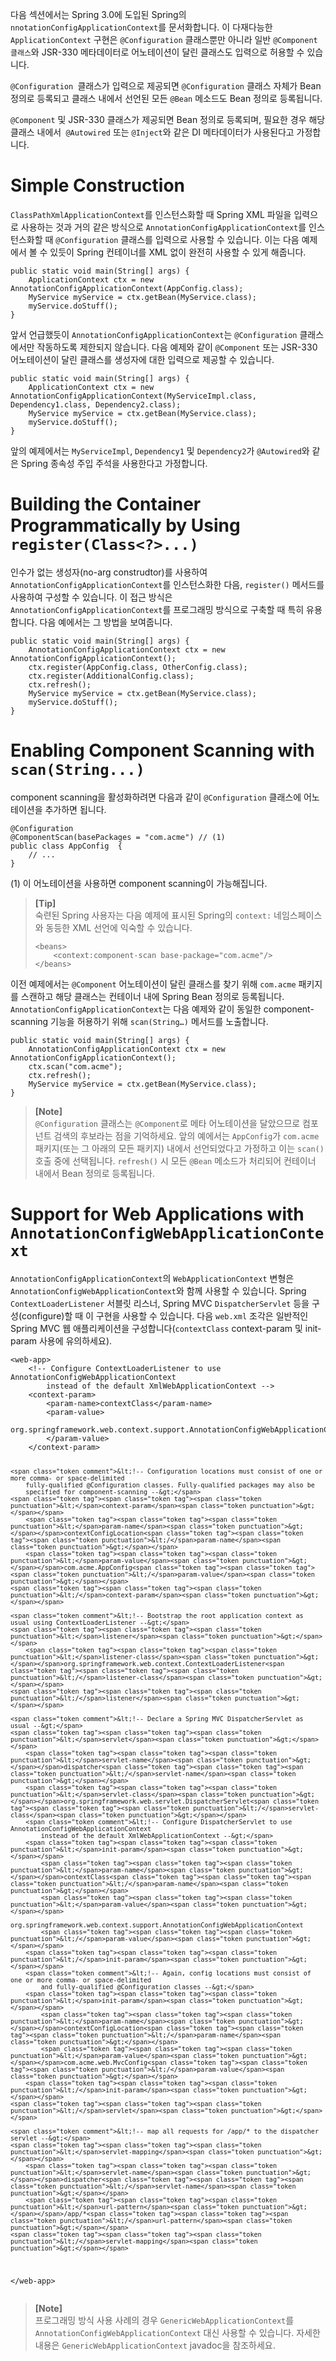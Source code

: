 <p>다음 섹션에서는 Spring 3.0에 도입된 Spring의 <code>nnotationConfigApplicationContext</code>를 문서화합니다. 이 다재다능한 <code>ApplicationContext</code> 구현은 <code>@Configuration</code> 클래스뿐만 아니라 일반 <code>@Component 클래스</code>와 JSR-330 메타데이터로 어노테이션이 달린 클래스도 입력으로 허용할 수 있습니다.</p>
<p><code>@Configuration </code>클래스가 입력으로 제공되면 <code>@Configuration</code> 클래스 자체가 Bean 정의로 등록되고 클래스 내에서 선언된 모든 <code>@Bean</code> 메소드도 Bean 정의로 등록됩니다.</p>
<p><code>@Component</code> 및 JSR-330 클래스가 제공되면 Bean 정의로 등록되며, 필요한 경우 해당 클래스 내에서<code> @Autowired</code> 또는 <code>@Inject</code>와 같은 DI 메타데이터가 사용된다고 가정합니다.</p>
<h1 id="simple-construction">Simple Construction</h1>
<p><code>ClassPathXmlApplicationContext</code>를 인스턴스화할 때 Spring XML 파일을 입력으로 사용하는 것과 거의 같은 방식으로 <code>AnnotationConfigApplicationContext</code>를 인스턴스화할 때 <code>@Configuration</code> 클래스를 입력으로 사용할 수 있습니다. 이는 다음 예제에서 볼 수 있듯이 Spring 컨테이너를 XML 없이 완전히 사용할 수 있게 해줍니다.</p>
<pre><code class="language-java"><span class="token keyword">public</span> <span class="token keyword">static</span> <span class="token keyword">void</span> <span class="token function">main</span><span class="token punctuation">(</span><span class="token class-name">String</span><span class="token punctuation">[</span><span class="token punctuation">]</span> args<span class="token punctuation">)</span> <span class="token punctuation">{</span>
	<span class="token class-name">ApplicationContext</span> ctx <span class="token operator">=</span> <span class="token keyword">new</span> <span class="token class-name">AnnotationConfigApplicationContext</span><span class="token punctuation">(</span><span class="token class-name">AppConfig</span><span class="token punctuation">.</span><span class="token keyword">class</span><span class="token punctuation">)</span><span class="token punctuation">;</span>
	<span class="token class-name">MyService</span> myService <span class="token operator">=</span> ctx<span class="token punctuation">.</span><span class="token function">getBean</span><span class="token punctuation">(</span><span class="token class-name">MyService</span><span class="token punctuation">.</span><span class="token keyword">class</span><span class="token punctuation">)</span><span class="token punctuation">;</span>
	myService<span class="token punctuation">.</span><span class="token function">doStuff</span><span class="token punctuation">(</span><span class="token punctuation">)</span><span class="token punctuation">;</span>
<span class="token punctuation">}</span></code></pre>
<p>앞서 언급했듯이 <code>AnnotationConfigApplicationContext</code>는 <code>@Configuration</code> 클래스에서만 작동하도록 제한되지 않습니다. 다음 예제와 같이 <code>@Component</code> 또는 JSR-330 어노테이션이 달린 클래스를 생성자에 대한 입력으로 제공할 수 있습니다.</p>
<pre><code class="language-java"><span class="token keyword">public</span> <span class="token keyword">static</span> <span class="token keyword">void</span> <span class="token function">main</span><span class="token punctuation">(</span><span class="token class-name">String</span><span class="token punctuation">[</span><span class="token punctuation">]</span> args<span class="token punctuation">)</span> <span class="token punctuation">{</span>
	<span class="token class-name">ApplicationContext</span> ctx <span class="token operator">=</span> <span class="token keyword">new</span> <span class="token class-name">AnnotationConfigApplicationContext</span><span class="token punctuation">(</span><span class="token class-name">MyServiceImpl</span><span class="token punctuation">.</span><span class="token keyword">class</span><span class="token punctuation">,</span> <span class="token class-name">Dependency1</span><span class="token punctuation">.</span><span class="token keyword">class</span><span class="token punctuation">,</span> <span class="token class-name">Dependency2</span><span class="token punctuation">.</span><span class="token keyword">class</span><span class="token punctuation">)</span><span class="token punctuation">;</span>
	<span class="token class-name">MyService</span> myService <span class="token operator">=</span> ctx<span class="token punctuation">.</span><span class="token function">getBean</span><span class="token punctuation">(</span><span class="token class-name">MyService</span><span class="token punctuation">.</span><span class="token keyword">class</span><span class="token punctuation">)</span><span class="token punctuation">;</span>
	myService<span class="token punctuation">.</span><span class="token function">doStuff</span><span class="token punctuation">(</span><span class="token punctuation">)</span><span class="token punctuation">;</span>
<span class="token punctuation">}</span></code></pre>
<p>앞의 예제에서는 <code>MyServiceImpl</code>, <code>Dependency1</code> 및 <code>Dependency2</code>가 <code>@Autowired</code>와 같은 Spring 종속성 주입 주석을 사용한다고 가정합니다.</p>
<h1 id="building-the-container-programmatically-by-using-registerclass">Building the Container Programmatically by Using <code>register(Class&lt;?&gt;...)</code></h1>
<p>인수가 없는 생성자(no-arg construdtor)를 사용하여 <code>AnnotationConfigApplicationContext</code>를 인스턴스화한 다음, <code>register()</code> 메서드를 사용하여 구성할 수 있습니다. 이 접근 방식은 <code>AnnotationConfigApplicationContext</code>를 프로그래밍 방식으로 구축할 때 특히 유용합니다. 다음 예에서는 그 방법을 보여줍니다.</p>
<pre><code class="language-java"><span class="token keyword">public</span> <span class="token keyword">static</span> <span class="token keyword">void</span> <span class="token function">main</span><span class="token punctuation">(</span><span class="token class-name">String</span><span class="token punctuation">[</span><span class="token punctuation">]</span> args<span class="token punctuation">)</span> <span class="token punctuation">{</span>
	<span class="token class-name">AnnotationConfigApplicationContext</span> ctx <span class="token operator">=</span> <span class="token keyword">new</span> <span class="token class-name">AnnotationConfigApplicationContext</span><span class="token punctuation">(</span><span class="token punctuation">)</span><span class="token punctuation">;</span>
	ctx<span class="token punctuation">.</span><span class="token function">register</span><span class="token punctuation">(</span><span class="token class-name">AppConfig</span><span class="token punctuation">.</span><span class="token keyword">class</span><span class="token punctuation">,</span> <span class="token class-name">OtherConfig</span><span class="token punctuation">.</span><span class="token keyword">class</span><span class="token punctuation">)</span><span class="token punctuation">;</span>
	ctx<span class="token punctuation">.</span><span class="token function">register</span><span class="token punctuation">(</span><span class="token class-name">AdditionalConfig</span><span class="token punctuation">.</span><span class="token keyword">class</span><span class="token punctuation">)</span><span class="token punctuation">;</span>
	ctx<span class="token punctuation">.</span><span class="token function">refresh</span><span class="token punctuation">(</span><span class="token punctuation">)</span><span class="token punctuation">;</span>
	<span class="token class-name">MyService</span> myService <span class="token operator">=</span> ctx<span class="token punctuation">.</span><span class="token function">getBean</span><span class="token punctuation">(</span><span class="token class-name">MyService</span><span class="token punctuation">.</span><span class="token keyword">class</span><span class="token punctuation">)</span><span class="token punctuation">;</span>
	myService<span class="token punctuation">.</span><span class="token function">doStuff</span><span class="token punctuation">(</span><span class="token punctuation">)</span><span class="token punctuation">;</span>
<span class="token punctuation">}</span></code></pre>
<h1 id="enabling-component-scanning-with-scanstring">Enabling Component Scanning with <code>scan(String...)</code></h1>
<p>component scanning을 활성화하려면 다음과 같이 <code>@Configuration</code> 클래스에 어노테이션을 추가하면 됩니다.</p>
<pre><code class="language-java"><span class="token annotation punctuation">@Configuration</span>
<span class="token annotation punctuation">@ComponentScan</span><span class="token punctuation">(</span>basePackages <span class="token operator">=</span> <span class="token string">"com.acme"</span><span class="token punctuation">)</span> <span class="token comment">// (1)</span>
<span class="token keyword">public</span> <span class="token keyword">class</span> <span class="token class-name">AppConfig</span>  <span class="token punctuation">{</span>
	<span class="token comment">// ...</span>
<span class="token punctuation">}</span></code></pre>
<p>(1) 이 어노테이션을 사용하면 component scanning이 가능해집니다. </p>
<blockquote>
<p><strong>[Tip]</strong><br>
숙련된 Spring 사용자는 다음 예제에 표시된 Spring의 <code>context:</code> 네임스페이스와 동등한 XML 선언에 익숙할 수 있습니다.</p>
<pre><code class="language-xml"><span class="token tag"><span class="token tag"><span class="token punctuation">&lt;</span>beans</span><span class="token punctuation">&gt;</span></span>
	<span class="token tag"><span class="token tag"><span class="token punctuation">&lt;</span><span class="token namespace">context:</span>component-scan</span> <span class="token attr-name">base-package</span><span class="token attr-value"><span class="token punctuation">=</span><span class="token punctuation">"</span>com.acme<span class="token punctuation">"</span></span><span class="token punctuation">/&gt;</span></span>
<span class="token tag"><span class="token tag"><span class="token punctuation">&lt;/</span>beans</span><span class="token punctuation">&gt;</span></span></code></pre>
</blockquote>
<p>이전 예제에서는 <code>@Component</code> 어노테이션이 달린 클래스를 찾기 위해 <code>com.acme</code> 패키지를 스캔하고 해당 클래스는 컨테이너 내에 Spring Bean 정의로 등록됩니다. <code>AnnotationConfigApplicationContext</code>는 다음 예제와 같이 동일한 component-scanning 기능을 허용하기 위해 <code>scan(String…​)</code> 메서드를 노출합니다.</p>
<pre><code class="language-java"><span class="token keyword">public</span> <span class="token keyword">static</span> <span class="token keyword">void</span> <span class="token function">main</span><span class="token punctuation">(</span><span class="token class-name">String</span><span class="token punctuation">[</span><span class="token punctuation">]</span> args<span class="token punctuation">)</span> <span class="token punctuation">{</span>
	<span class="token class-name">AnnotationConfigApplicationContext</span> ctx <span class="token operator">=</span> <span class="token keyword">new</span> <span class="token class-name">AnnotationConfigApplicationContext</span><span class="token punctuation">(</span><span class="token punctuation">)</span><span class="token punctuation">;</span>
	ctx<span class="token punctuation">.</span><span class="token function">scan</span><span class="token punctuation">(</span><span class="token string">"com.acme"</span><span class="token punctuation">)</span><span class="token punctuation">;</span>
	ctx<span class="token punctuation">.</span><span class="token function">refresh</span><span class="token punctuation">(</span><span class="token punctuation">)</span><span class="token punctuation">;</span>
	<span class="token class-name">MyService</span> myService <span class="token operator">=</span> ctx<span class="token punctuation">.</span><span class="token function">getBean</span><span class="token punctuation">(</span><span class="token class-name">MyService</span><span class="token punctuation">.</span><span class="token keyword">class</span><span class="token punctuation">)</span><span class="token punctuation">;</span>
<span class="token punctuation">}</span></code></pre>
<blockquote>
<p><strong>[Note]</strong><br>
<code>@Configuration</code> 클래스는 <code>@Component</code>로 메타 어노테이션을 달았으므로 컴포넌트 검색의 후보라는 점을 기억하세요. 앞의 예에서는 <code>AppConfig</code>가 <code>com.acme</code> 패키지(또는 그 아래의 모든 패키지) 내에서 선언되었다고 가정하고 이는 <code>scan()</code> 호출 중에 선택됩니다. <code>refresh()</code> 시 모든 <code>@Bean</code> 메소드가 처리되어 컨테이너 내에서 Bean 정의로 등록됩니다.</p>
</blockquote>
<h1 id="support-for-web-applications-with-annotationconfigwebapplicationcontext">Support for Web Applications with <code>AnnotationConfigWebApplicationContext</code></h1>
<p><code>AnnotationConfigApplicationContext</code>의 <code>WebApplicationContext</code> 변형은 <code>AnnotationConfigWebApplicationContext</code>와 함께 사용할 수 있습니다. Spring <code>ContextLoaderListener</code> 서블릿 리스너, Spring MVC <code>DispatcherServlet</code> 등을 구성(configure)할 때 이 구현을 사용할 수 있습니다. 다음 <code>web.xml</code> 조각은 일반적인 Spring MVC 웹 애플리케이션을 구성합니다(<code>contextClass</code> context-param 및 init-param 사용에 유의하세요).</p>
<pre><code class="language-xml"><span class="token tag"><span class="token tag"><span class="token punctuation">&lt;</span>web-app</span><span class="token punctuation">&gt;</span></span>
	<span class="token comment">&lt;!-- Configure ContextLoaderListener to use AnnotationConfigWebApplicationContext
		instead of the default XmlWebApplicationContext --&gt;</span>
	<span class="token tag"><span class="token tag"><span class="token punctuation">&lt;</span>context-param</span><span class="token punctuation">&gt;</span></span>
		<span class="token tag"><span class="token tag"><span class="token punctuation">&lt;</span>param-name</span><span class="token punctuation">&gt;</span></span>contextClass<span class="token tag"><span class="token tag"><span class="token punctuation">&lt;/</span>param-name</span><span class="token punctuation">&gt;</span></span>
		<span class="token tag"><span class="token tag"><span class="token punctuation">&lt;</span>param-value</span><span class="token punctuation">&gt;</span></span>
			org.springframework.web.context.support.AnnotationConfigWebApplicationContext
		<span class="token tag"><span class="token tag"><span class="token punctuation">&lt;/</span>param-value</span><span class="token punctuation">&gt;</span></span>
	<span class="token tag"><span class="token tag"><span class="token punctuation">&lt;/</span>context-param</span><span class="token punctuation">&gt;</span></span>

	<span class="token comment">&lt;!-- Configuration locations must consist of one or more comma- or space-delimited
		fully-qualified @Configuration classes. Fully-qualified packages may also be
		specified for component-scanning --&gt;</span>
	<span class="token tag"><span class="token tag"><span class="token punctuation">&lt;</span>context-param</span><span class="token punctuation">&gt;</span></span>
		<span class="token tag"><span class="token tag"><span class="token punctuation">&lt;</span>param-name</span><span class="token punctuation">&gt;</span></span>contextConfigLocation<span class="token tag"><span class="token tag"><span class="token punctuation">&lt;/</span>param-name</span><span class="token punctuation">&gt;</span></span>
		<span class="token tag"><span class="token tag"><span class="token punctuation">&lt;</span>param-value</span><span class="token punctuation">&gt;</span></span>com.acme.AppConfig<span class="token tag"><span class="token tag"><span class="token punctuation">&lt;/</span>param-value</span><span class="token punctuation">&gt;</span></span>
	<span class="token tag"><span class="token tag"><span class="token punctuation">&lt;/</span>context-param</span><span class="token punctuation">&gt;</span></span>

	<span class="token comment">&lt;!-- Bootstrap the root application context as usual using ContextLoaderListener --&gt;</span>
	<span class="token tag"><span class="token tag"><span class="token punctuation">&lt;</span>listener</span><span class="token punctuation">&gt;</span></span>
		<span class="token tag"><span class="token tag"><span class="token punctuation">&lt;</span>listener-class</span><span class="token punctuation">&gt;</span></span>org.springframework.web.context.ContextLoaderListener<span class="token tag"><span class="token tag"><span class="token punctuation">&lt;/</span>listener-class</span><span class="token punctuation">&gt;</span></span>
	<span class="token tag"><span class="token tag"><span class="token punctuation">&lt;/</span>listener</span><span class="token punctuation">&gt;</span></span>

	<span class="token comment">&lt;!-- Declare a Spring MVC DispatcherServlet as usual --&gt;</span>
	<span class="token tag"><span class="token tag"><span class="token punctuation">&lt;</span>servlet</span><span class="token punctuation">&gt;</span></span>
		<span class="token tag"><span class="token tag"><span class="token punctuation">&lt;</span>servlet-name</span><span class="token punctuation">&gt;</span></span>dispatcher<span class="token tag"><span class="token tag"><span class="token punctuation">&lt;/</span>servlet-name</span><span class="token punctuation">&gt;</span></span>
		<span class="token tag"><span class="token tag"><span class="token punctuation">&lt;</span>servlet-class</span><span class="token punctuation">&gt;</span></span>org.springframework.web.servlet.DispatcherServlet<span class="token tag"><span class="token tag"><span class="token punctuation">&lt;/</span>servlet-class</span><span class="token punctuation">&gt;</span></span>
		<span class="token comment">&lt;!-- Configure DispatcherServlet to use AnnotationConfigWebApplicationContext
			instead of the default XmlWebApplicationContext --&gt;</span>
		<span class="token tag"><span class="token tag"><span class="token punctuation">&lt;</span>init-param</span><span class="token punctuation">&gt;</span></span>
			<span class="token tag"><span class="token tag"><span class="token punctuation">&lt;</span>param-name</span><span class="token punctuation">&gt;</span></span>contextClass<span class="token tag"><span class="token tag"><span class="token punctuation">&lt;/</span>param-name</span><span class="token punctuation">&gt;</span></span>
			<span class="token tag"><span class="token tag"><span class="token punctuation">&lt;</span>param-value</span><span class="token punctuation">&gt;</span></span>
				org.springframework.web.context.support.AnnotationConfigWebApplicationContext
			<span class="token tag"><span class="token tag"><span class="token punctuation">&lt;/</span>param-value</span><span class="token punctuation">&gt;</span></span>
		<span class="token tag"><span class="token tag"><span class="token punctuation">&lt;/</span>init-param</span><span class="token punctuation">&gt;</span></span>
		<span class="token comment">&lt;!-- Again, config locations must consist of one or more comma- or space-delimited
			and fully-qualified @Configuration classes --&gt;</span>
		<span class="token tag"><span class="token tag"><span class="token punctuation">&lt;</span>init-param</span><span class="token punctuation">&gt;</span></span>
			<span class="token tag"><span class="token tag"><span class="token punctuation">&lt;</span>param-name</span><span class="token punctuation">&gt;</span></span>contextConfigLocation<span class="token tag"><span class="token tag"><span class="token punctuation">&lt;/</span>param-name</span><span class="token punctuation">&gt;</span></span>
			<span class="token tag"><span class="token tag"><span class="token punctuation">&lt;</span>param-value</span><span class="token punctuation">&gt;</span></span>com.acme.web.MvcConfig<span class="token tag"><span class="token tag"><span class="token punctuation">&lt;/</span>param-value</span><span class="token punctuation">&gt;</span></span>
		<span class="token tag"><span class="token tag"><span class="token punctuation">&lt;/</span>init-param</span><span class="token punctuation">&gt;</span></span>
	<span class="token tag"><span class="token tag"><span class="token punctuation">&lt;/</span>servlet</span><span class="token punctuation">&gt;</span></span>

	<span class="token comment">&lt;!-- map all requests for /app/* to the dispatcher servlet --&gt;</span>
	<span class="token tag"><span class="token tag"><span class="token punctuation">&lt;</span>servlet-mapping</span><span class="token punctuation">&gt;</span></span>
		<span class="token tag"><span class="token tag"><span class="token punctuation">&lt;</span>servlet-name</span><span class="token punctuation">&gt;</span></span>dispatcher<span class="token tag"><span class="token tag"><span class="token punctuation">&lt;/</span>servlet-name</span><span class="token punctuation">&gt;</span></span>
		<span class="token tag"><span class="token tag"><span class="token punctuation">&lt;</span>url-pattern</span><span class="token punctuation">&gt;</span></span>/app/*<span class="token tag"><span class="token tag"><span class="token punctuation">&lt;/</span>url-pattern</span><span class="token punctuation">&gt;</span></span>
	<span class="token tag"><span class="token tag"><span class="token punctuation">&lt;/</span>servlet-mapping</span><span class="token punctuation">&gt;</span></span>
<span class="token tag"><span class="token tag"><span class="token punctuation">&lt;/</span>web-app</span><span class="token punctuation">&gt;</span></span></code></pre>
<blockquote>
<p><strong>[Note]</strong><br>
프로그래밍 방식 사용 사례의 경우 <code>GenericWebApplicationContext</code>를 <code>AnnotationConfigWebApplicationContext</code> 대신 사용할 수 있습니다. 자세한 내용은 <code>GenericWebApplicationContext</code> javadoc을 참조하세요.</p>
</blockquote>